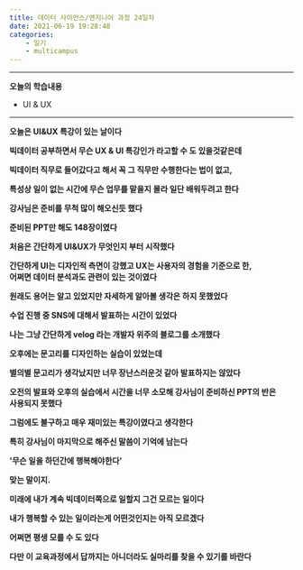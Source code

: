```yaml
---
title: 데이터 사이언스/엔지니어 과정 24일차
date: 2021-06-19 19:28:48
categories:
    - 일기
    - multicampus
---
```

___
**오늘의 학습내용**
- UI & UX
___
**오늘은 UI&UX 특강이 있는 날이다**  

**빅데이터 공부하면서 무슨  UX & UI 특강인가 라고할 수 도 있을것같은데**  

**빅데이터 직무로 들어갔다고 해서 꼭 그 직무만 수행한다는 법이 없고,**  

**특성상 일이 없는 시간에 무슨 업무를 맡을지 몰라 일단 배워두려고 한다**  

**강사님은 준비를 무척 많이 해오신듯 했다**  

**준비된 PPT만 해도 148장이였다**  

**처음은 간단하게 UI&UX가 무엇인지 부터 시작했다**  

**간단하게 UI는 디자인적 측면이 강했고 UX는 사용자의 경험을 기준으로 한,  
어쩌면 데이터 분석과도 관련이 있는 것이였다**  

**원래도 용어는 알고 있었지만 자세하게 알아볼 생각은 하지 못했었다**  

**수업 진행 중 SNS에 대해서 발표하는 시간이 있었다**  

**나는 그냥 간단하게 velog 라는 개발자 위주의 블로그를 소개했다**  

**오후에는 문고리를 디자인하는 실습이 있었는데**  

**별의별 문고리가 생각났지만 너무 장난스러운것 같아 발표하지는 않았다**  

**오전의 발표와 오후의 실습에서 시간을 너무 소모해 강사님이 준비하신 PPT의 반은  
사용되지 못했다**  

**그럼에도 불구하고 매우 재미있는 특강이였다고 생각한다**  

**특히 강사님이 마지막으로 해주신 말씀이 기억에 남는다**

**'무슨 일을 하던간에 행복해야한다'**  

**맞는 말이지.**  

**미래에 내가 계속 빅데이터쪽으로 일할지 그건 모르는 일이다**  

**내가 행복할 수 있는 일이라는게 어떤것인지는 아직 모르겠다**  

**어쩌면 평생 모를 수 도 있다**  

**다만 이 교육과정에서 답까지는 아니더라도 실마리를 찾을 수 있기를 바란다**